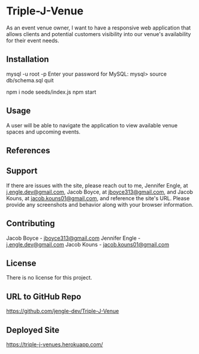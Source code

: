 # Triple-J-Venue
As an event venue owner, I want to have a responsive web application that allows clients and potential customers visibility into our venue's availability for their event needs. 

## Installation
mysql -u root -p
Enter your password for MySQL:
mysql> source db/schema.sql
quit

npm i
node seeds/index.js
npm start

## Usage
A user will be able to navigate the application to view available venue spaces and upcoming events. 

## References

## Support
If there are issues with the site, please reach out to me, Jennifer Engle, at j.engle.dev@gmail.com, Jacob Boyce, at jboyce313@gmail.com, and Jacob Kouns, at jacob.kouns01@gmail.com, and reference the site's URL. Please provide any screenshots and behavior along with your browser information.

## Contributing
Jacob Boyce - jboyce313@gmail.com
Jennifer Engle - j.engle.dev@gmail.com
Jacob Kouns -  jacob.kouns01@gmail.com

## License
There is no license for this project.

## URL to GitHub Repo
https://github.com/jengle-dev/Triple-J-Venue

## Deployed Site
https://triple-j-venues.herokuapp.com/

